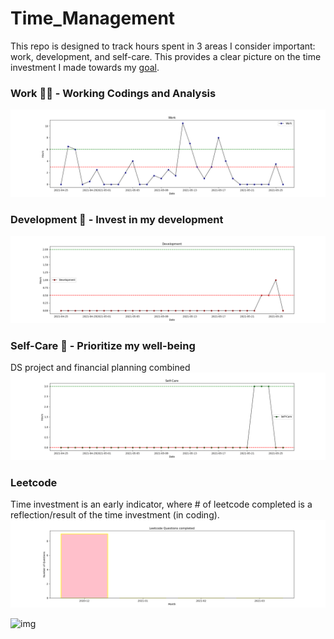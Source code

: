 # Time_Management
This repo is designed to track hours spent in 3 areas I consider important: work, development, and self-care. This provides a clear picture on the time investment I made towards my [goal](https://github.com/krystinli/Inner_Space/blob/master/Timeline/2021-01-17_%E2%80%9C%E6%BC%94%E5%91%98%E2%80%9D%E7%9A%84%E8%AF%9E%E7%94%9F.md#%E7%AC%AC%E4%B8%80%E6%AD%A513%E6%9C%88). 

### Work 🧑‍🔬 - Working Codings and Analysis
![work](https://github.com/krystinli/Time_Management/blob/main/img/work_plot.png)

### Development 🌳 - Invest in my development
![coding](https://github.com/krystinli/Time_Management/blob/main/img/dev_plot.png)

### Self-Care 💟 - Prioritize my well-being
DS project and financial planning combined
![planning](https://github.com/krystinli/Time_Management/blob/main/img/care_plot.png)

### Leetcode
Time investment is an early indicator, where # of leetcode completed is a reflection/result of the time investment (in coding).
![leetcode](https://github.com/krystinli/Time_Management/blob/main/img/leetcode.png)

![img](https://www.google.com/url?sa=i&url=https%3A%2F%2Fgetlighthouse.com%2Fblog%2Fhow-employees-career-growth%2F&psig=AOvVaw1hftfLjaLFqlwL0FvV8DIZ&ust=1622087071455000&source=images&cd=vfe&ved=0CAIQjRxqFwoTCODu0rG35vACFQAAAAAdAAAAABAD)
